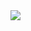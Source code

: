 <img src="https://capsule-render.vercel.app/api?type=waving&color=auto&height=200&section=header&text=Heekyoung%20Lee&render&fontSize=60&fontAlign=70&fontAlignY=30" />

<!--# :see_no_evil: Heekyoung Lee

### Hi there 👋
<p>
<a href="https://www.notion.so/Heekyoung-d7551c1703b84564b909d4d13bfa2ac1" target="_blank"><img src="https://img.shields.io/badge/Notion-000000?style=flat-square&logo=Notion&logoColor=#ffffff"/></a>

</p>
-->

<!--
![HeeKyoung's GitHub stats](https://github-readme-stats.vercel.app/api?username=HKLeeeee&show_icons=true&theme=radical)

**HKLeeeee/HKLeeeee** is a ✨ _special_ ✨ repository because its `README.md` (this file) appears on your GitHub profile.

Here are some ideas to get you started:

- 🔭 I’m currently working on ...
- 🌱 I’m currently learning ...
- 👯 I’m looking to collaborate on ...
- 🤔 I’m looking for help with ...
- 💬 Ask me about ...
- 📫 How to reach me: ...
- 😄 Pronouns: ...
- ⚡ Fun fact: ...
-->
